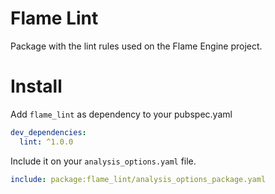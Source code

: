 # Flame Lint

Package with the lint rules used on the Flame Engine project.

# Install

Add `flame_lint` as dependency to your pubspec.yaml

```yaml
dev_dependencies:
  lint: ^1.0.0
```

Include it on your `analysis_options.yaml` file.

```yaml
include: package:flame_lint/analysis_options_package.yaml
```
